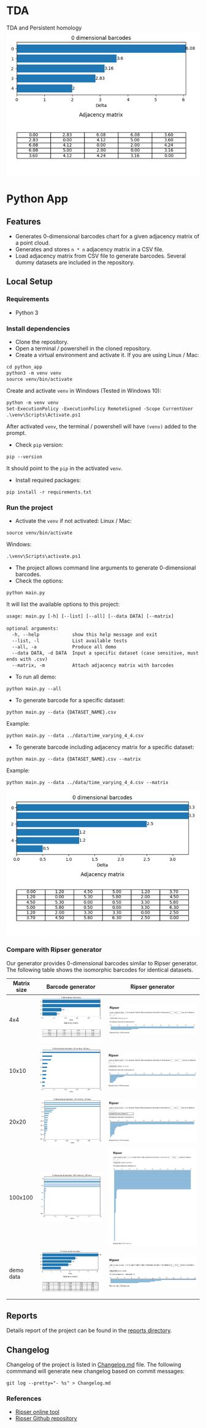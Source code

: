 # TDA

TDA and Persistent homology
![0-dimensional barcodes](screenshots/demo_data.png)

# Python App
## Features

- Generates 0-dimensional barcodes chart for a given adjacency matrix of a point
  cloud.
- Generates and stores `n * n` adjacency matrix in a CSV file.
- Load adjacency matrix from CSV file to generate barcodes. Several dummy datasets are included in the repository.

## Local Setup

### Requirements

- Python 3

### Install dependencies

- Clone the repository.
- Open a terminal / powershell in the cloned repository.
- Create a virtual environment and activate it. If you are using Linux / Mac:

```commandline
cd python_app
python3 -m venv venv
source venv/bin/activate
```

Create and activate `venv` in Windows (Tested in Windows 10):

```commandline
python -m venv venv
Set-ExecutionPolicy -ExecutionPolicy RemoteSigned -Scope CurrentUser
.\venv\Scripts\Activate.ps1
```

After activated `venv`, the terminal / powershell will have `(venv)` added to the prompt.

- Check `pip` version:

```commandline
pip --version
```

It should point to the `pip` in the activated `venv`.

- Install required packages:

```commandline
pip install -r requirements.txt
```

### Run the project

- Activate the `venv` if not activated:
  Linux / Mac:

```commandline
source venv/bin/activate
```

Windows:

```
.\venv\Scripts\activate.ps1
```

- The project allows command line arguments to generate 0-dimensional barcodes.
- Check the options:

```commandline
python main.py
```

It will list the available options to this project:

```commandline
usage: main.py [-h] [--list] [--all] [--data DATA] [--matrix]

optional arguments:
  -h, --help            show this help message and exit
  --list, -l            List available tests
  --all, -a             Produce all demo
  --data DATA, -d DATA  Input a specific dataset (case sensitive, must ends with .csv)
  --matrix, -m          Attach adjacency matrix with barcodes
```

- To run all demo:

```commandline
python main.py --all
```

- To generate barcode for a specific dataset:

```commandline
python main.py --data {DATASET_NAME}.csv
```

Example:

```commandline
python main.py --data ../data/time_varying_4_4.csv
```

- To generate barcode including adjacency matrix for a specific dataset:

```commandline
python main.py --data {DATASET_NAME}.csv --matrix
```

Example:

```commandline
python main.py --data ../data/time_varying_4_4.csv --matrix
```

![alt time_varying_4_4 output](screenshots/time_varying_4_4.png)

### Compare with Ripser generator

Our generator provides 0-dimensional barcodes similar to Ripser generator. The following table shows the isomorphic
barcodes for identical datasets.

| Matrix size | Barcode generator                          | Ripser generator                                  |
|-------------|--------------------------------------------|---------------------------------------------------|
| 4x4         | ![4x4](screenshots/matrix_4_4.png)         | ![4x4](screenshots/matrix_4_4_ripser.png)         |
| 10x10       | ![10x10](screenshots/matrix_10_10.png)     | ![10x10](screenshots/matrix_10_10_ripser.png)     |
| 20x20       | ![20x20](screenshots/matrix_20_20.png)     | ![20x20](screenshots/matrix_20_20_ripser.png)     |
| 100x100     | ![100x100](screenshots/matrix_100_100.png) | ![100x100](screenshots/matrix_100_100_ripser.png) |
| demo data   | ![demo data](screenshots/demo_data.png)    | ![demo data](screenshots/ripser_demo_data.png)    |

## Reports

Details report of the project can be found in the [reports directory](reports/).

## Changelog

Changelog of the project is listed in [Changelog.md](python_app/Changelog.md) file. The following commmand will generate new
changelog based on commit messages:

```commandline
git log --pretty="- %s" > Changelog.md
```

### References

- [Ripser online tool](https://live.ripser.org/)
- [Ripser Github repository](https://github.com/Ripser/ripser)